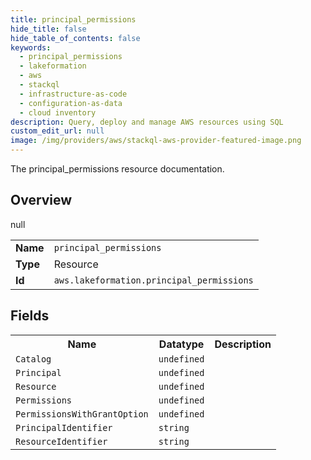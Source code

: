 ```yaml
---
title: principal_permissions
hide_title: false
hide_table_of_contents: false
keywords:
  - principal_permissions
  - lakeformation
  - aws
  - stackql
  - infrastructure-as-code
  - configuration-as-data
  - cloud inventory
description: Query, deploy and manage AWS resources using SQL
custom_edit_url: null
image: /img/providers/aws/stackql-aws-provider-featured-image.png
---
```

The principal_permissions resource documentation.

## Overview
<table><tbody>
<tr><td><b>Name</b></td><td><code>principal_permissions</code></td></tr>
<tr><td><b>Type</b></td><td>Resource</td></tr>
null
<tr><td><b>Id</b></td><td><code>aws.lakeformation.principal_permissions</code></td></tr>
</tbody></table>

## Fields
<table><tbody>
<tr><th>Name</th><th>Datatype</th><th>Description</th></tr>
<tr><td><code>Catalog</code></td><td><code>undefined</code></td><td></td></tr><tr><td><code>Principal</code></td><td><code>undefined</code></td><td></td></tr><tr><td><code>Resource</code></td><td><code>undefined</code></td><td></td></tr><tr><td><code>Permissions</code></td><td><code>undefined</code></td><td></td></tr><tr><td><code>PermissionsWithGrantOption</code></td><td><code>undefined</code></td><td></td></tr><tr><td><code>PrincipalIdentifier</code></td><td><code>string</code></td><td></td></tr><tr><td><code>ResourceIdentifier</code></td><td><code>string</code></td><td></td></tr>
</tbody></table>